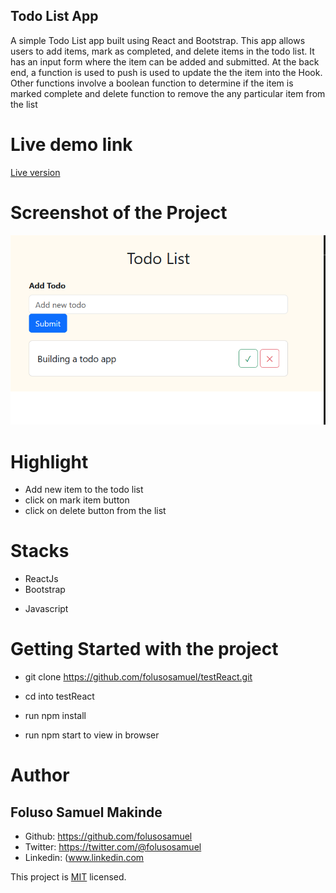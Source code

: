 ## Todo List App

A simple Todo List app built using React and Bootstrap. This app allows users to add items, mark as completed, and delete items in the todo list. It has an input form where the item can be added and submitted. At the back end, a function is used to push is used to update the the item into the Hook. Other functions involve a boolean function to determine if the item is marked complete and delete function to remove the any particular item from the list

# Live demo link

[Live version](https://testreact-hhi5.onrender.com)

# Screenshot of the Project

![screenshot](todolist_capture.png/)

# Highlight

- Add new item to the todo list
- click on mark item button
- click on delete button from the list

# Stacks

- ReactJs
- Bootstrap

* Javascript

# Getting Started with the project

- git clone https://github.com/folusosamuel/testReact.git

- cd into testReact

- run npm install

- run npm start to view in browser

# Author

## **Foluso Samuel Makinde**

- Github: https://github.com/folusosamuel
- Twitter: https://twitter.com/@folusosamuel
- Linkedin: (www.linkedin.com

This project is [MIT](LICENSE) licensed.
